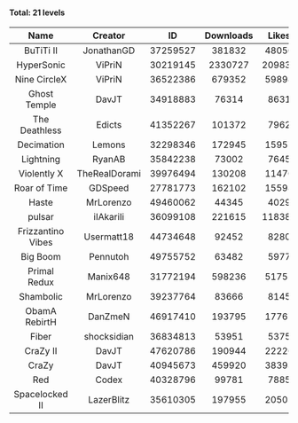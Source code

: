 #### Total: 21 levels

| Name | Creator | ID | Downloads | Likes |
|:---:|:---:|:---:|:---:|:---:|
| BuTiTi II | JonathanGD | 37259527 | 381832 | 48050
| HyperSonic | ViPriN | 30219145 | 2330727 | 209833
| Nine CircleX | ViPriN | 36522386 | 679352 | 59898
| Ghost Temple | DavJT | 34918883 | 76314 | 8631
| The Deathless | Edicts | 41352267 | 101372 | 7962
| Decimation | Lemons | 32298346 | 172945 | 15957
| Lightning | RyanAB | 35842238 | 73002 | 7645
| Violently X | TheRealDorami | 39976494 | 130208 | 11470
| Roar of Time | GDSpeed | 27781773 | 162102 | 15598
| Haste | MrLorenzo | 49460062 | 44345 | 4029
| pulsar | iIAkariIi | 36099108 | 221615 | 118389
| Frizzantino Vibes | Usermatt18 | 44734648 | 92452 | 8280
| Big Boom | Pennutoh | 49755752 | 63482 | 5977
| Primal Redux | Manix648 | 31772194 | 598236 | 51752
| Shambolic | MrLorenzo | 39237764 | 83666 | 8145
| ObamA RebirtH | DanZmeN | 46917410 | 193795 | 17767
| Fiber | shocksidian | 36834813 | 53951 | 5375
| CraZy II | DavJT | 47620786 | 190944 | 22226
| CraZy | DavJT | 40945673 | 459920 | 38393
| Red | Codex | 40328796 | 99781 | 7885
| Spacelocked II | LazerBlitz | 35610305 | 197955 | 20505
